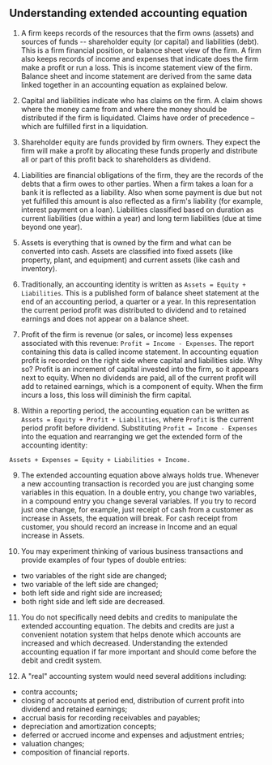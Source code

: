 ## Understanding extended accounting equation

1. A firm keeps records of the resources that the firm owns (assets) and sources of funds -- shareholder equity (or capital) and liabilities (debt). This is a firm financial position, or balance sheet view of the firm.
   A firm also keeps records of income and expenses that indicate does the firm make a profit or run a loss. This is income statement view of the firm.
   Balance sheet and income statement are derived from the same data linked together in an accounting equation as explained below.

2. Capital and liabilities indicate who has claims on the firm. A claim shows where the money came from and where the money should be distributed if the firm is liquidated. Claims have order of precedence – which are fulfilled first in a liquidation.

3. Shareholder equity are funds provided by firm owners. They expect the firm will make a profit by allocating these funds properly and distribute all or part of this profit back to shareholders as dividend.

4. Liabilities are financial obligations of the firm, they are the records of the debts that a firm owes to other parties. When a firm takes a loan for a bank it is reflected as a liability. Also when some payment is due but not yet fulfilled this amount is also reflected as a firm's liability (for example, interest payment on a loan). Liabilities classified based on duration as current liabilities (due within a year) and long term liabilities (due at time beyond one year).

5. Assets is everything that is owned by the firm and what can be converted into cash. Assets are classified into fixed assets (like property, plant, and equipment) and current assets (like cash and inventory).

6. Traditionally, an accounting identity is written as `Assets = Equity + Liabilities`. This is a published form of balance sheet statement at the end of an accounting period, a quarter or a year. In this representation the current period profit was distributed to dividend and to retained earnings and does not appear on a balance sheet.

7. Profit of the firm is revenue (or sales, or income) less expenses associated with this revenue: `Profit = Income - Expenses`. The report containing this data is called income statement.
   In accounting equation profit is recorded on the right side where capital and liabilities side. Why so? Profit is an increment of capital invested into the firm, so it appears next to equity. When no dividends are paid, all of the current profit will add to retained earnings, which is a component of equity. When the firm incurs a loss, this loss will diminish the firm capital.

8. Within a reporting period, the accounting equation can be written as `Assets = Equity + Profit + Liabilities`, where `Profit` is the current period profit before dividend.
   Substituting `Profit = Income - Expenses` into the equation and rearranging we get the extended form of the accounting identity:

```
Assets + Expenses = Equity + Liabilities + Income.
```

9. The extended accounting equation above always holds true. Whenever a new accounting transaction is recorded you are just changing some variables in this equation. In a double entry, you change two variables, in a compound entry you change several variables. If you try to record just one change, for example, just receipt of cash from a customer as increase in Assets, the equation will break. For cash receipt from customer, you should record an increase in Income and an equal increase in Assets.

10. You may experiment thinking of various business transactions and provide examples of four types of double entries:

- two variables of the right side are changed;
- two variable of the left side are changed;
- both left side and right side are increased;
- both right side and left side are decreased.

11. You do not specifically need debits and credits to manipulate the extended accounting equation. The debits and credits are just a convenient notation system that helps denote which accounts are increased and which decreased. Understanding the extended accounting equation if far more important and should come before the debit and credit system.

12. A "real" accounting system would need several additions including:

- contra accounts;
- closing of accounts at period end, distribution of current profit into dividend and retained earnings;
- accrual basis for recording receivables and payables;
- depreciation and amortization concepts;
- deferred or accrued income and expenses and adjustment entries;
- valuation changes;
- composition of financial reports.
